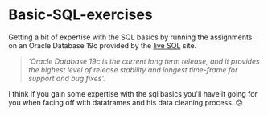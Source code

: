 # Basic-SQL-exercises

Getting a bit of expertise with the SQL basics by running the assignments on an Oracle Database 19c provided by the [live SQL](https://livesql.oracle.com/apex/f?p=590:1000) site. 

> *'Oracle Database 19c is the current long term release, and it provides the highest level of release stability and longest time-frame for support and bug fixes'.* 

I think if you gain some expertise with the sql basics you'll have it going for you when facing off with dataframes and his data cleaning process. 😕
